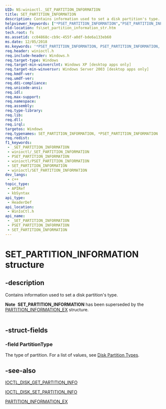 ```yaml
---
UID: NS:winioctl._SET_PARTITION_INFORMATION
title: SET_PARTITION_INFORMATION
description: Contains information used to set a disk partition's type.
helpviewer_keywords: ["*PSET_PARTITION_INFORMATION","PSET_PARTITION_INFORMATION","PSET_PARTITION_INFORMATION structure pointer [Files]","SET_PARTITION_INFORMATION","SET_PARTITION_INFORMATION structure [Files]","SET_PARTITION_INFORMATION_MBR","_win32_set_partition_information_str","base.set_partition_information_str","fs.set_partition_information_str","winioctl/PSET_PARTITION_INFORMATION","winioctl/SET_PARTITION_INFORMATION"]
old-location: fs\set_partition_information_str.htm
tech.root: fs
ms.assetid: cc04868c-cb9c-455f-a0df-bde6a133eb60
ms.date: 12/05/2018
ms.keywords: '*PSET_PARTITION_INFORMATION, PSET_PARTITION_INFORMATION, PSET_PARTITION_INFORMATION structure pointer [Files], SET_PARTITION_INFORMATION, SET_PARTITION_INFORMATION structure [Files], SET_PARTITION_INFORMATION_MBR, _win32_set_partition_information_str, base.set_partition_information_str, fs.set_partition_information_str, winioctl/PSET_PARTITION_INFORMATION, winioctl/SET_PARTITION_INFORMATION'
req.header: winioctl.h
req.include-header: Windows.h
req.target-type: Windows
req.target-min-winverclnt: Windows XP [desktop apps only]
req.target-min-winversvr: Windows Server 2003 [desktop apps only]
req.kmdf-ver: 
req.umdf-ver: 
req.ddi-compliance: 
req.unicode-ansi: 
req.idl: 
req.max-support: 
req.namespace: 
req.assembly: 
req.type-library: 
req.lib: 
req.dll: 
req.irql: 
targetos: Windows
req.typenames: SET_PARTITION_INFORMATION, *PSET_PARTITION_INFORMATION
req.redist: 
f1_keywords:
 - _SET_PARTITION_INFORMATION
 - winioctl/_SET_PARTITION_INFORMATION
 - PSET_PARTITION_INFORMATION
 - winioctl/PSET_PARTITION_INFORMATION
 - SET_PARTITION_INFORMATION
 - winioctl/SET_PARTITION_INFORMATION
dev_langs:
 - c++
topic_type:
 - APIRef
 - kbSyntax
api_type:
 - HeaderDef
api_location:
 - WinIoCtl.h
api_name:
 - _SET_PARTITION_INFORMATION
 - PSET_PARTITION_INFORMATION
 - SET_PARTITION_INFORMATION
---
```


# SET_PARTITION_INFORMATION structure


## -description

Contains information used to set a disk partition's type.
<div class="alert"><b>Note</b>  <b>SET_PARTITION_INFORMATION</b> has been superseded by the 
<a href="/windows/desktop/api/winioctl/ns-winioctl-partition_information_ex">PARTITION_INFORMATION_EX</a> structure.</div><div> </div>

## -struct-fields

### -field PartitionType

The type of partition. For a list of values, see 
<a href="/windows/desktop/FileIO/disk-partition-types">Disk Partition Types</a>.

## -see-also

<a href="/windows/desktop/api/winioctl/ni-winioctl-ioctl_disk_get_partition_info">IOCTL_DISK_GET_PARTITION_INFO</a>



<a href="/windows/desktop/api/winioctl/ni-winioctl-ioctl_disk_set_partition_info">IOCTL_DISK_SET_PARTITION_INFO</a>



<a href="/windows/desktop/api/winioctl/ns-winioctl-partition_information_ex">PARTITION_INFORMATION_EX</a>

